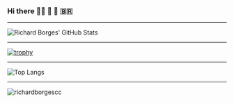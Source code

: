 ### Hi there :person_bald: 👋 :musical_score: :brazil:

---

![Richard Borges' GitHub Stats](https://github-readme-stats.vercel.app/api?username=richardborgescc&show_icons=true&count_private=true&theme=vue)

---

[![trophy](https://github-profile-trophy.vercel.app/?username=richardborgescc)](https://github.com/ryo-ma/github-profile-trophy)

---

![Top Langs](https://github-readme-stats.vercel.app/api/top-langs/?username=richardborgescc&theme=vue)

---

![richardborgescc](https://www.codewars.com/users/richardborgescc/badges/large)
